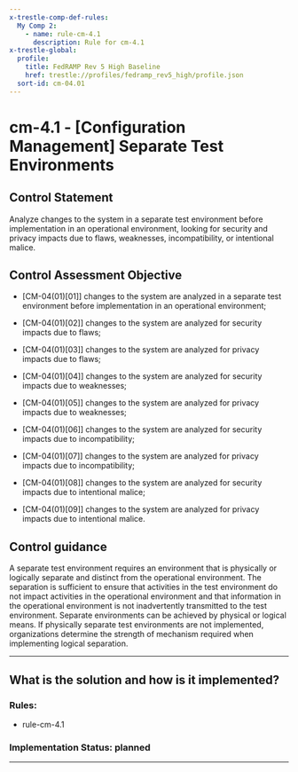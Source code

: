 ```yaml
---
x-trestle-comp-def-rules:
  My Comp 2:
    - name: rule-cm-4.1
      description: Rule for cm-4.1
x-trestle-global:
  profile:
    title: FedRAMP Rev 5 High Baseline
    href: trestle://profiles/fedramp_rev5_high/profile.json
  sort-id: cm-04.01
---
```


# cm-4.1 - \[Configuration Management\] Separate Test Environments

## Control Statement

Analyze changes to the system in a separate test environment before implementation in an operational environment, looking for security and privacy impacts due to flaws, weaknesses, incompatibility, or intentional malice.

## Control Assessment Objective

- \[CM-04(01)[01]\] changes to the system are analyzed in a separate test environment before implementation in an operational environment;

- \[CM-04(01)[02]\] changes to the system are analyzed for security impacts due to flaws;

- \[CM-04(01)[03]\] changes to the system are analyzed for privacy impacts due to flaws;

- \[CM-04(01)[04]\] changes to the system are analyzed for security impacts due to weaknesses;

- \[CM-04(01)[05]\] changes to the system are analyzed for privacy impacts due to weaknesses;

- \[CM-04(01)[06]\] changes to the system are analyzed for security impacts due to incompatibility;

- \[CM-04(01)[07]\] changes to the system are analyzed for privacy impacts due to incompatibility;

- \[CM-04(01)[08]\] changes to the system are analyzed for security impacts due to intentional malice;

- \[CM-04(01)[09]\] changes to the system are analyzed for privacy impacts due to intentional malice.

## Control guidance

A separate test environment requires an environment that is physically or logically separate and distinct from the operational environment. The separation is sufficient to ensure that activities in the test environment do not impact activities in the operational environment and that information in the operational environment is not inadvertently transmitted to the test environment. Separate environments can be achieved by physical or logical means. If physically separate test environments are not implemented, organizations determine the strength of mechanism required when implementing logical separation.

______________________________________________________________________

## What is the solution and how is it implemented?

<!-- For implementation status enter one of: implemented, partial, planned, alternative, not-applicable -->

<!-- Note that the list of rules under ### Rules: is read-only and changes will not be captured after assembly to JSON -->

<!-- Add control implementation description here for control: cm-4.1 -->

### Rules:

  - rule-cm-4.1

### Implementation Status: planned

______________________________________________________________________
